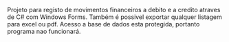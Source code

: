 Projeto para registo de movimentos financeiros a debito e a credito atraves de C# com Windows Forms. Também é possivel exportar qualquer listagem para excel ou pdf. Acesso a base de dados esta protegida, portanto programa nao funcionará.
